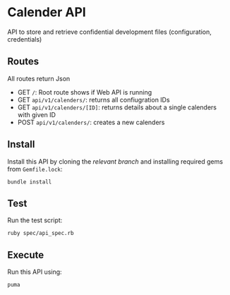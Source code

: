 # Calender API

API to store and retrieve confidential development files (configuration, credentials)

## Routes

All routes return Json

- GET `/`: Root route shows if Web API is running
- GET `api/v1/calenders/`: returns all confiugration IDs
- GET `api/v1/calenders/[ID]`: returns details about a single calenders with given ID
- POST `api/v1/calenders/`: creates a new calenders

## Install

Install this API by cloning the *relevant branch* and installing required gems from `Gemfile.lock`:

```shell
bundle install
```

## Test

Run the test script:

```shell
ruby spec/api_spec.rb
```

## Execute

Run this API using:

```shell
puma
```
